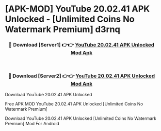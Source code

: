 # [APK-MOD] YouTube 20.02.41 APK Unlocked - [Unlimited Coins No Watermark Premium] d3rnq



<div align="center">
<h3>🔴 Download [Server1] 👉👉 <a href="https://momento.my/?title=YouTube_20.02.41_APK_Unlocked">YouTube 20.02.41 APK Unlocked Mod Apk</a></h3><br>

<h3>🔴 Download [Server2] 👉👉 <a href="https://momento.my/?title=YouTube_20.02.41_APK_Unlocked">YouTube 20.02.41 APK Unlocked Mod Apk</a></h3>
</div>



Download YouTube 20.02.41 APK Unlocked 

Free APK MOD YouTube 20.02.41 APK Unlocked [Unlimited Coins No Watermark Premium]

Download YouTube 20.02.41 APK Unlocked [Unlimited Coins No Watermark Premium] Mod For Android

